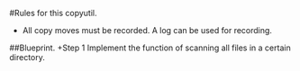 #Rules for this copyutil.

* All copy moves must be recorded. A log can be used for recording. 

##Blueprint.
+Step 1
Implement the function of scanning all files in a certain directory.